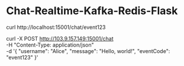 # Chat-Realtime-Kafka-Redis-Flask
curl http://localhost:15001/chat/event123


curl -X POST http://103.9.157.149:15001/chat \
                   -H "Content-Type: application/json" \
                   -d '{
                 "username": "Alice",
                 "message": "Hello, world!",
                 "eventCode": "event123"
               }'
